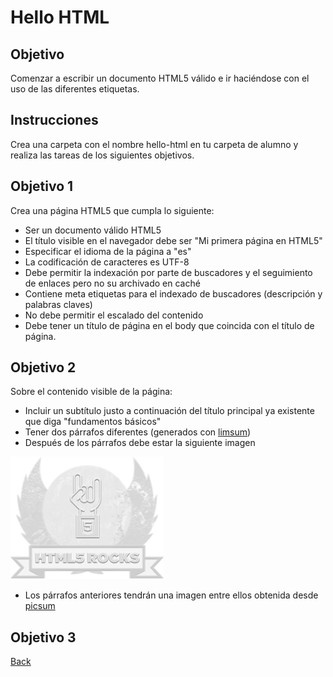 # Hello HTML

## Objetivo

Comenzar a escribir un documento HTML5 válido e ir haciéndose con el uso de las diferentes etiquetas.

## Instrucciones

Crea una carpeta con el nombre hello-html en tu carpeta de alumno y realiza las tareas de los siguientes objetivos.

## Objetivo 1

Crea una página HTML5 que cumpla lo siguiente:

- Ser un documento válido HTML5
- El título visible en el navegador debe ser "Mi primera página en HTML5"
- Especificar el idioma de la página a "es"
- La codificación de caracteres es UTF-8
- Debe permitir la indexación por parte de buscadores y el seguimiento de enlaces pero no su archivado en caché
- Contiene meta etiquetas para el indexado de buscadores (descripción y palabras claves)
- No debe permitir el escalado del contenido
- Debe tener un título de página en el body que coincida con el título de página.

## Objetivo 2

Sobre el contenido visible de la página:

- Incluir un subtítulo justo a continuación del título principal ya existente que diga "fundamentos básicos"
- Tener dos párrafos diferentes (generados con [limsum](https://www.lipsum.com/))
- Después de los párrafos debe estar la siguiente imagen


![](h5r-shadow.png)

- Los párrafos anteriores tendrán una imagen entre ellos obtenida desde [picsum](https://picsum.photos/)

## Objetivo 3


[Back](../readme.md)
